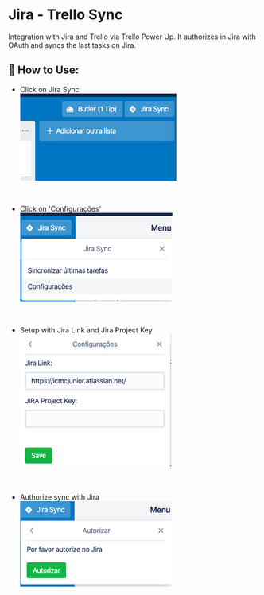 # Jira - Trello Sync

Integration with Jira and Trello via Trello Power Up. It authorizes in Jira with OAuth and syncs the last tasks on Jira.

## 📕 How to Use:

- Click on Jira Sync <br />
  ![Image1](prints/1.png)

  <br />

- Click on 'Configurações' <br />
  ![Image2](prints/3.png)

  <br />

- Setup with Jira Link and Jira Project Key <br />
  ![Image2](prints/2.png)

  <br />

- Authorize sync with Jira <br />
  ![Image4](prints/4.png)

